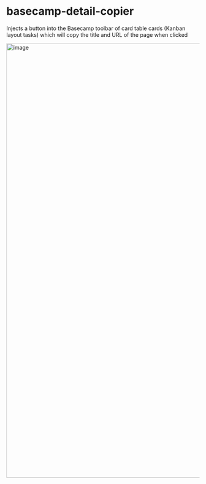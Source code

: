 # basecamp-detail-copier
Injects a button into the Basecamp toolbar of card table cards (Kanban layout tasks) which will copy the title and URL of the page when clicked

<img width="1133" alt="image" src="https://user-images.githubusercontent.com/20971511/211859141-740f602b-1977-49db-bc26-2b4289cded41.png">
